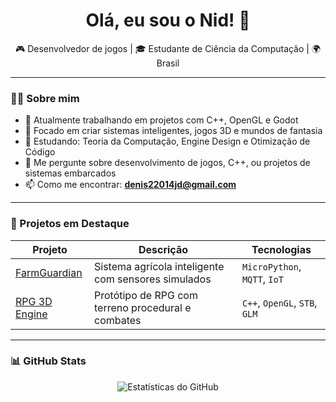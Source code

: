 <h1 align="center">Olá, eu sou o Nid! 👋</h1>

<p align="center">
  🎮 Desenvolvedor de jogos | 🎓 Estudante de Ciência da Computação | 🌍 Brasil
</p>

---

### 👨‍💻 Sobre mim

- 🔭 Atualmente trabalhando em projetos com C++, OpenGL e Godot
- 🎯 Focado em criar sistemas inteligentes, jogos 3D e mundos de fantasia
- 🌱 Estudando: Teoria da Computação, Engine Design e Otimização de Código
- 💬 Me pergunte sobre desenvolvimento de jogos, C++, ou projetos de sistemas embarcados
- 📫 Como me encontrar: **denis22014jd@gmail.com**

---

### 🚀 Projetos em Destaque

| Projeto | Descrição | Tecnologias |
|--------|-----------|-------------|
| [FarmGuardian](https://github.com/seu-usuario/FarmGuardian) | Sistema agrícola inteligente com sensores simulados | `MicroPython`, `MQTT`, `IoT` |
| [RPG 3D Engine](https://github.com/seu-usuario/RPG3D) | Protótipo de RPG com terreno procedural e combates | `C++`, `OpenGL`, `STB`, `GLM` |

---

### 📊 GitHub Stats

<p align="center">
  <img src="https://github-readme-stats.vercel.app/api?username=SEU_USUARIO&show_icons=true&theme=tokyonight" alt="Estatísticas do GitHub"/>
</p>
